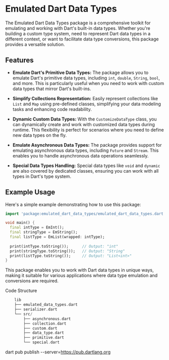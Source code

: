 # Emulated Dart Data Types

The Emulated Dart Data Types package is a comprehensive toolkit for emulating and working with Dart's built-in data types. Whether you're building a custom type system, need to represent Dart data types in a different context, or want to facilitate data type conversions, this package provides a versatile solution.

## Features

- **Emulate Dart's Primitive Data Types:** The package allows you to emulate Dart's primitive data types, including `int`, `double`, `String`, `bool`, and more. This is particularly useful when you need to work with custom data types that mirror Dart's built-ins.

- **Simplify Collections Representation:** Easily represent collections like `List` and `Map` using pre-defined classes, simplifying your data modeling tasks and enhancing code readability.

- **Dynamic Custom Data Types:** With the `CustomizeDataType` class, you can dynamically create and work with customized data types during runtime. This flexibility is perfect for scenarios where you need to define new data types on the fly.

- **Emulate Asynchronous Data Types:** The package provides support for emulating asynchronous data types, including `Future` and `Stream`. This enables you to handle asynchronous data operations seamlessly.

- **Special Data Types Handling:** Special data types like `void` and `dynamic` are also covered by dedicated classes, ensuring you can work with all types in Dart's type system.

## Example Usage

Here's a simple example demonstrating how to use this package:

```dart
import 'package:emulated_dart_data_types/emulated_dart_data_types.dart';

void main() {
  final intType = EmInt();
  final stringType = EmString();
  final listType = EmList(wrapped: intType);
  
  print(intType.toString());      // Output: "int"
  print(stringType.toString());   // Output: "String"
  print(listType.toString());     // Output: "List<int>"
}
```
This package enables you to work with Dart data types in unique ways, making it suitable for various applications where data type emulation and conversions are required.


Code Structure 

```dart
    lib
    ├── emulated_data_types.dart
    ├── serializer.dart
    └── src/
        ├── asynchronous.dart
        ├── collection.dart
        ├── custom.dart
        ├── data_type.dart
        ├── primitive.dart
        └── special.dart
```

dart pub publish --server=https://pub.dartlang.org
